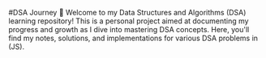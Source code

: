 #DSA Journey 🚀
Welcome to my Data Structures and Algorithms (DSA) learning repository!
This is a personal project aimed at documenting my progress and growth as I dive into mastering DSA concepts. Here, you'll find my notes, solutions, and implementations for various DSA problems in (JS).
